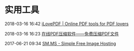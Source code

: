 # 实用工具

2018-03-16 16:42 [iLovePDF | Online PDF tools for PDF lovers](https://www.ilovepdf.com/)

2018-03-16 16:23 [在线PDF压缩软件——免费压缩PDF文件](https://smallpdf.com/cn/compress-pdf)

2017-06-21 09:34 [SM.MS - Simple Free Image Hosting](https://sm.ms/)

